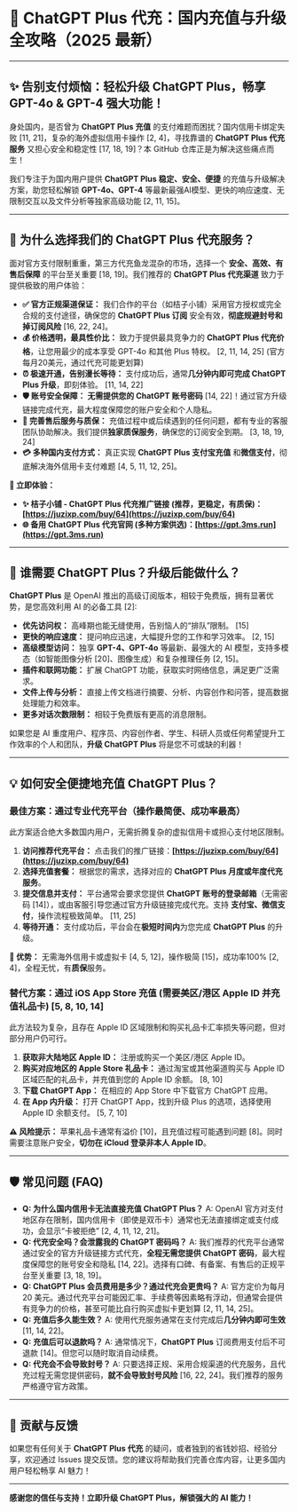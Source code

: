 # 🚀 ChatGPT Plus 代充：国内充值与升级全攻略（2025 最新）

---

## ✨ 告别支付烦恼：轻松升级 ChatGPT Plus，畅享 GPT-4o & GPT-4 强大功能！

身处国内，是否曾为 **ChatGPT Plus 充值** 的支付难题而困扰？国内信用卡绑定失败 [11, 21]，复杂的海外虚拟信用卡操作 [2, 4]，寻找靠谱的 **ChatGPT Plus 代充服务** 又担心安全和稳定性 [17, 18, 19]？本 GitHub 仓库正是为解决这些痛点而生！

我们专注于为国内用户提供 **ChatGPT Plus 稳定、安全、便捷** 的充值与升级解决方案，助您轻松解锁 **GPT-4o、GPT-4** 等最新最强AI模型、更快的响应速度、无限制交互以及文件分析等独家高级功能 [2, 11, 15]。

---

## 💎 为什么选择我们的 ChatGPT Plus 代充服务？

面对官方支付限制重重，第三方代充鱼龙混杂的市场，选择一个 **安全、高效、有售后保障** 的平台至关重要 [18, 19]。我们推荐的 **ChatGPT Plus 代充渠道** 致力于提供极致的用户体验：

*   **✅ 官方正规渠道保证：** 我们合作的平台（如桔子小铺）采用官方授权或完全合规的支付途径，确保您的 **ChatGPT Plus 订阅** 安全有效，**彻底规避封号和掉订阅风险** [16, 22, 24]。
*   **💰 价格透明，最具性价比：** 致力于提供最具竞争力的 **ChatGPT Plus 代充价格**，让您用最少的成本享受 GPT-4o 和其他 Plus 特权。 [2, 11, 14, 25] (官方每月20美元，通过代充可能更划算)
*   **⏰ 极速开通，告别漫长等待：** 支付成功后，通常**几分钟内即可完成 ChatGPT Plus 升级**，即刻体验。 [11, 14, 22]
*   **🛡️ 账号安全保障：** **无需提供您的 ChatGPT 账号密码** [14, 22]！通过官方升级链接完成代充，最大程度保障您的账户安全和个人隐私。
*   **💬 完善售后服务与质保：** 充值过程中或后续遇到的任何问题，都有专业的客服团队协助解决。我们提供**独家质保服务**，确保您的订阅安全到期。 [3, 18, 19, 24]
*   **💳 多种国内支付方式：** 真正实现 **ChatGPT Plus 支付宝充值** 和**微信支付**，彻底解决海外信用卡支付难题 [4, 5, 11, 12, 25]。

**🚀 立即体验：**

*   **✨ 桔子小铺 - ChatGPT Plus 代充推广链接 (推荐，更稳定，有质保)：[https://juzixp.com/buy/64](https://juzixp.com/buy/64)**
*   **🌐 备用 ChatGPT Plus 代充官网 (多种方案供选)：[https://gpt.3ms.run](https://gpt.3ms.run)**

---

## 🎯 谁需要 ChatGPT Plus？升级后能做什么？

**ChatGPT Plus** 是 OpenAI 推出的高级订阅版本，相较于免费版，拥有显著优势，是您高效利用 AI 的必备工具 [2]:

*   **优先访问权：** 高峰期也能无缝使用，告别恼人的“排队”限制。 [15]
*   **更快的响应速度：** 提问响应迅速，大幅提升您的工作和学习效率。 [2, 15]
*   **高级模型访问：** 独享 **GPT-4、GPT-4o** 等最新、最强大的 AI 模型，支持多模态（如智能图像分析 [20]、图像生成）和复杂推理任务 [2, 15]。
*   **插件和联网功能：** 扩展 ChatGPT 功能，获取实时网络信息，满足更广泛需求。
*   **文件上传与分析：** 直接上传文档进行摘要、分析、内容创作和问答，提高数据处理能力和效率。
*   **更多对话次数限制：** 相较于免费版有更高的消息限制。

如果您是 AI 重度用户、程序员、内容创作者、学生、科研人员或任何希望提升工作效率的个人和团队，**升级 ChatGPT Plus** 将是您不可或缺的利器！

---

## 💡 如何安全便捷地充值 ChatGPT Plus？

### 最佳方案：通过专业代充平台（操作最简便、成功率最高）

此方案适合绝大多数国内用户，无需折腾复杂的虚拟信用卡或担心支付地区限制。

1.  **访问推荐代充平台：** 点击我们的推广链接：**[https://juzixp.com/buy/64](https://juzixp.com/buy/64)**
2.  **选择充值套餐：** 根据您的需求，选择对应的 **ChatGPT Plus 月度或年度代充服务**。
3.  **提交信息并支付：** 平台通常会要求您提供 **ChatGPT 账号的登录邮箱**（无需密码 [14]），或由客服引导您通过官方升级链接完成代充。支持 **支付宝、微信支付**，操作流程极致简单。 [11, 25]
4.  **等待开通：** 支付成功后，平台会在**极短时间内**为您完成 **ChatGPT Plus** 的升级。

**🌟 优势：** 无需海外信用卡或虚拟卡 [4, 5, 12]，操作极简 [15]，成功率100% [2, 4]，全程无忧，有**质保**服务。

### 替代方案：通过 iOS App Store 充值 (需要美区/港区 Apple ID 并充值礼品卡) [5, 8, 10, 14]

此方法较为复杂，且存在 Apple ID 区域限制和购买礼品卡汇率损失等问题，但对部分用户仍可行。

1.  **获取非大陆地区 Apple ID：** 注册或购买一个美区/港区 Apple ID。
2.  **购买对应地区的 Apple Store 礼品卡：** 通过淘宝或其他渠道购买与 Apple ID 区域匹配的礼品卡，并充值到您的 Apple ID 余额。 [8, 10]
3.  **下载 ChatGPT App：** 在相应的 App Store 中下载官方 ChatGPT 应用。
4.  **在 App 内升级：** 打开 ChatGPT App，找到升级 Plus 的选项，选择使用 Apple ID 余额支付。 [5, 7, 10]

**⚠️ 风险提示：** 苹果礼品卡通常有溢价 [10]，且充值过程可能遇到问题 [8]。同时需要注意账户安全，**切勿在 iCloud 登录非本人 Apple ID**。

---

## 🛡️ 常见问题 (FAQ)

*   **Q: 为什么国内信用卡无法直接充值 ChatGPT Plus？**
    A: OpenAI 官方对支付地区存在限制，国内信用卡（即使是双币卡）通常也无法直接绑定或支付成功，会显示“卡被拒绝” [2, 4, 11, 12, 21]。
*   **Q: 代充安全吗？会泄露我的 ChatGPT 密码吗？**
    A: 我们推荐的代充平台通常通过安全的官方升级链接方式代充，**全程无需您提供 ChatGPT 密码**，最大程度保障您的账号安全和隐私 [14, 22]。选择有口碑、有备案、有售后的正规平台至关重要 [3, 18, 19]。
*   **Q: ChatGPT Plus 会员费用是多少？通过代充会更贵吗？**
    A: 官方定价为每月 20 美元。通过代充平台可能因汇率、手续费等因素略有浮动，但通常会提供有竞争力的价格，甚至可能比自行购买虚拟卡更划算 [2, 11, 14, 25]。
*   **Q: 充值后多久能生效？**
    A: 使用代充服务通常在支付完成后**几分钟内即可生效** [11, 14, 22]。
*   **Q: 充值后可以退款吗？**
    A: 通常情况下，**ChatGPT Plus** 订阅费用支付后不可退款 [14]。但您可以随时取消自动续费。
*   **Q: 代充会不会导致封号？**
    A: 只要选择正规、采用合规渠道的代充服务，且代充过程无需您提供密码，**就不会导致封号风险** [16, 22, 24]。我们推荐的服务严格遵守官方政策。

---

## 🤝 贡献与反馈

如果您有任何关于 **ChatGPT Plus 代充** 的疑问，或者独到的省钱妙招、经验分享，欢迎通过 Issues 提交反馈。您的建议将帮助我们完善仓库内容，让更多国内用户轻松畅享 AI 魅力！

---

**感谢您的信任与支持！立即升级 ChatGPT Plus，解锁强大的 AI 能力！**
